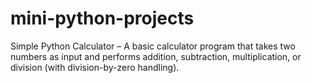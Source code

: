 # mini-python-projects
Simple Python Calculator – A basic calculator program that takes two numbers as input and performs addition, subtraction, multiplication, or division (with division-by-zero handling).
